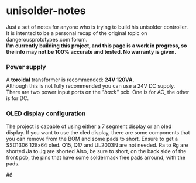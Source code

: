 # unisolder-notes
Just a set of notes for anyone who is trying to build his unisolder controller.
It is intented to be a personal recap of the original topic on dangerousprototypes.com forum.  
**I'm currently building this project, and this page is a work in progress, so the info may not be 100% accurate and tested. No warranty is given.**

### Power supply
A **toroidal** transformer is recommended: **24V 120VA.**  
Although this is not fully recommended you can use a 24V DC supply. There are two power input ports on the *"back"* pcb. One is for AC, the other is for DC.

### OLED display configuration
The project is capable of using either a 7 segment display or an oled display.
If you want to use the oled display, there are some components that you can remove from the BOM and some pads to short.
Ensure to get a SSD1306 128x64 oled.
Q15, Q17 and UL2003N are not needed.
Ra to Rg are shorted 
Ja to Jg are shorted
Also, be sure to short, on the back side of the front pcb, the pins that have some soldermask free pads arround, with the pads.




#6
